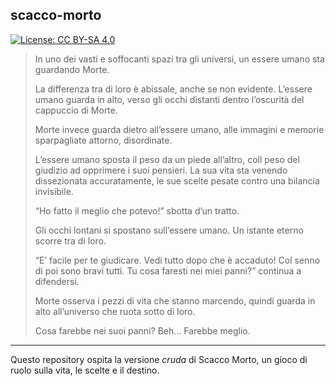 scacco-morto
------------

[![License: CC BY-SA 4.0](https://licensebuttons.net/l/by-sa/4.0/80x15.png)](https://creativecommons.org/licenses/by-sa/4.0/)

> In uno dei vasti e soffocanti spazi tra gli universi, un essere umano sta guardando Morte.
>
> La differenza tra di loro è abissale, anche se non evidente. L’essere umano guarda in alto, verso gli occhi distanti dentro l’oscurità del cappuccio di Morte.
>
> Morte invece guarda dietro all’essere umano, alle immagini e memorie sparpagliate attorno, disordinate.
>
> L’essere umano sposta il peso da un piede all’altro, coll peso del giudizio ad opprimere i suoi pensieri. La sua vita sta venendo dissezionata accuratamente, le sue scelte pesate contro una bilancia invisibile.
> 
> “Ho fatto il meglio che potevo!” sbotta d’un tratto.
> 
> Gli occhi lontani si spostano sull’essere umano. Un istante eterno scorre tra di loro.
> 
> “E’ facile per te giudicare. Vedi tutto dopo che è accaduto! Col senno di poi sono bravi tutti. Tu cosa faresti nei miei panni?” continua a difendersi.
> 
> Morte osserva i pezzi di vita che stanno marcendo, quindi guarda in alto all’universo che ruota sotto di loro.
> 
> Cosa farebbe nei suoi panni? Beh… Farebbe meglio.
---

Questo repository ospita la versione *cruda* di Scacco Morto, un gioco di ruolo sulla vita, le scelte e il destino.

